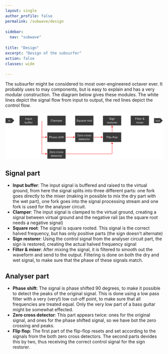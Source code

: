 ```yaml
---
layout: single
author_profile: false
permalink: /subwave/design

sidebar:
  nav: "subwave"

title: "Design"
excerpt: "Design of the subsurfer"
action: false
classes: wide

---
```

The subsurfer might be considered to most over-engineered octaver ever. It probably uses to may components, but is easy to explain and has a very modular construction. The diagram below gives these modules. The white lines depict the signal flow from input to output, the red lines depict the control flow.

![](/assets/images/subwave/design.svg)

## Signal part

-  **Input buffer**: The input signal is buffered and raised to the virtual ground, from here the signal splits into three different parts: one fork goes directly to the mixer (making in possible to mix the dry part with the wet part), one fork goes into the signal processing stream and one fork is used for the analyser circuit.
- **Clamper**: The input signal is clamped to the virtual ground, creating a signal between virtual ground and the negative rail (as the square root needs a negative signal)
- **Square root**: The signal is square rooted. This signal is the correct halved frequency, but has only positive parts (the sign doesn't alternate)
- **Sign restorer**: Using the control signal from the analyser circuit part, the sign is restored, creating the actual halved frequency signal
- **Filter & mixer**: After mixing the signal, it is filtered to smooth out the waveform and send to the output. Filtering is done on both the dry and wet signal, to make sure that the phase of these signals match.

## Analyser part

- **Phase shift**: The signal is phase shifted 90 degrees, to make it possible to detect the peaks of the original signal. This is done using a low pass filter with a very (very!) low cut-off point, to make sure that all frequencies are treated equal. Only the very low part of a bass guitar might be somewhat effected.
- **Zero cross detector**: This part appears twice: ones for the original signal, and ones for the phase shifted signal, so we have bot the zero crossing and peaks.
- **Flip flop**: The first part of the flip-flop resets and set according to the signals from the both zero cross detectors. The second parts devides this by two, thus receiving the correct control signal for the sign restorer.
